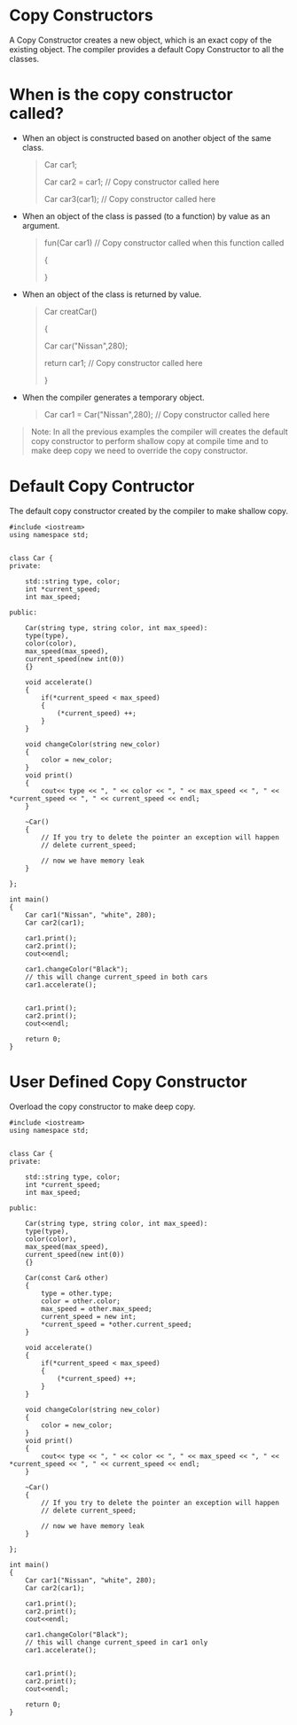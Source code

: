 # Copy Constructors
A Copy Constructor creates a new object, which is an exact copy of the existing object. The compiler provides a default Copy Constructor to all the classes.


# When is the copy constructor called?
- When an object is constructed based on another object of the same class. 
    > Car car1;
    >
    > Car car2 = car1;  // Copy constructor called here
    >
    > Car car3(car1);   // Copy constructor called here

- When an object of the class is passed (to a function) by value as an argument. 
    > fun(Car car1)   // Copy constructor called when this function called
    >
    > {
    > 
    > }
- When an object of the class is returned by value. 
    > Car creatCar()
    >
    > {
    >
    > Car car("Nissan",280);
    >
    > return car1;   // Copy constructor called here
    >
    > }
- When the compiler generates a temporary object.
    > Car car1 = Car("Nissan",280);   // Copy constructor called here


> Note: In all the previous examples the compiler will creates the default copy constructor to perform shallow copy at compile time and to make deep copy we need to override the copy constructor.


# Default Copy Contructor
The default copy constructor created by the compiler to make shallow copy.

```
#include <iostream>
using namespace std;


class Car {
private:

    std::string type, color;
    int *current_speed;
    int max_speed;

public:

    Car(string type, string color, int max_speed):
    type(type),
    color(color),
    max_speed(max_speed),
    current_speed(new int(0))
    {}

    void accelerate()
    {                 
        if(*current_speed < max_speed)
        {
            (*current_speed) ++;
        }
    }

    void changeColor(string new_color)
    {
        color = new_color;
    }
    void print()
    {
        cout<< type << ", " << color << ", " << max_speed << ", " << *current_speed << ", " << current_speed << endl;
    }

    ~Car()
    {
        // If you try to delete the pointer an exception will happen
        // delete current_speed;

        // now we have memory leak
    }

};

int main()
{
    Car car1("Nissan", "white", 280);
    Car car2(car1);

    car1.print();
    car2.print();
    cout<<endl;

    car1.changeColor("Black");
    // this will change current_speed in both cars
    car1.accelerate();


    car1.print();
    car2.print();
    cout<<endl;

    return 0;
}
```

# User Defined Copy Constructor
Overload the copy constructor to make deep copy.

```
#include <iostream>
using namespace std;


class Car {
private:

    std::string type, color;
    int *current_speed;
    int max_speed;

public:

    Car(string type, string color, int max_speed):
    type(type),
    color(color),
    max_speed(max_speed),
    current_speed(new int(0))
    {}

    Car(const Car& other)
    {
        type = other.type;
        color = other.color;
        max_speed = other.max_speed;
        current_speed = new int;
        *current_speed = *other.current_speed;
    }

    void accelerate()
    {                 
        if(*current_speed < max_speed)
        {
            (*current_speed) ++;
        }
    }

    void changeColor(string new_color)
    {
        color = new_color;
    }
    void print()
    {
        cout<< type << ", " << color << ", " << max_speed << ", " << *current_speed << ", " << current_speed << endl;
    }

    ~Car()
    {
        // If you try to delete the pointer an exception will happen
        // delete current_speed;

        // now we have memory leak
    }

};

int main()
{
    Car car1("Nissan", "white", 280);
    Car car2(car1);

    car1.print();
    car2.print();
    cout<<endl;

    car1.changeColor("Black");
    // this will change current_speed in car1 only
    car1.accelerate();


    car1.print();
    car2.print();
    cout<<endl;

    return 0;
}
```